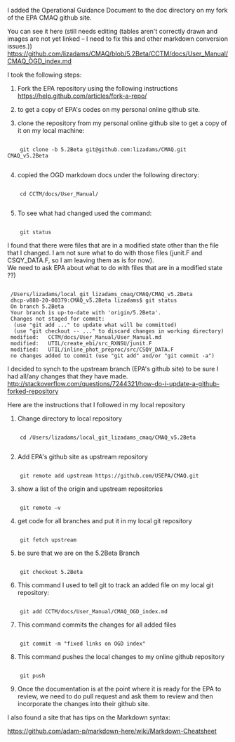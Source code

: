 I added the Operational Guidance Document to the doc directory on my fork of the EPA CMAQ github site.

You can see it here (still needs editing (tables aren't correctly drawn and images are not yet linked – I need to fix this and other markdown conversion issues.))
https://github.com/lizadams/CMAQ/blob/5.2Beta/CCTM/docs/User_Manual/CMAQ_OGD_index.md

I took the following steps:

1. Fork the EPA repository using the following instructions
 https://help.github.com/articles/fork-a-repo/

2. to get a copy of EPA's codes on my personal online github site.

3. clone the repository from my personal online github site to get a copy of it on my local machine:
 <pre><code>
    git clone -b 5.2Beta git@github.com:lizadams/CMAQ.git CMAQ_v5.2Beta
 </code></pre>
4. copied  the OGD markdown docs under the following directory:
 <pre><code>
    cd CCTM/docs/User_Manual/
 </code></pre>
5. To see what had changed used the command:
<pre><code>
    git status
</code></pre>
I found that there were files that are in a modified state other than the file that I changed.
I am not sure what to do with those files (junit.F and CSQY_DATA.F, so I am leaving them as is for now).  
We need to ask EPA about what to do with files that are in a modified state ??)
<pre><code>
 /Users/lizadams/local_git_lizadams_cmaq/CMAQ/CMAQ_v5.2Beta
 dhcp-v880-20-00379:CMAQ_v5.2Beta lizadams$ git status
 On branch 5.2Beta
 Your branch is up-to-date with 'origin/5.2Beta'.
 Changes not staged for commit:
  (use "git add <file>..." to update what will be committed)
  (use "git checkout -- <file>..." to discard changes in working directory)
 modified:   CCTM/docs/User_Manual/User_Manual.md
 modified:   UTIL/create_ebi/src_RXNSU/junit.F
 modified:   UTIL/inline_phot_preproc/src/CSQY_DATA.F
 no changes added to commit (use "git add" and/or "git commit -a")
</code></pre>
I decided to synch to the upstream branch (EPA's github site) to be sure I had all/any changes that they have made.
http://stackoverflow.com/questions/7244321/how-do-i-update-a-github-forked-repository

Here are the instructions that I followed in my local repository

1. Change directory to local repository
 <pre><code>
    cd /Users/lizadams/local_git_lizadams_cmaq/CMAQ_v5.2Beta
 </code></pre>
2. Add EPA's github site as upstream repository
<pre><code>
    git remote add upstream https://github.com/USEPA/CMAQ.git
</code></pre>
3. show a list of the origin and upstream repositories
<pre><code>
    git remote –v
</code></pre>

4. get code for all branches and put it in my local git repository
<pre><code>
    git fetch upstream  
</code></pre>
5. be sure that we are on the 5.2Beta Branch
<pre><code>
    git checkout 5.2Beta
</code></pre>

6. This command I used to tell git to track an added file on my local git repository:
<pre><code>
    git add CCTM/docs/User_Manual/CMAQ_OGD_index.md
</code></pre>
7. This command commits the changes for all added files
<pre><code>
    git commit -m "fixed links on OGD index"
</code></pre>
8. This command pushes the local changes to my online github repository
<pre><code>
    git push
</code></pre>
9. Once the documentation is at the point where it is ready for the EPA to review,
we need to do pull request and ask them to review and then incorporate the changes into their github site.

I also found a site that has tips on the Markdown syntax:

https://github.com/adam-p/markdown-here/wiki/Markdown-Cheatsheet
